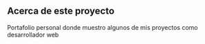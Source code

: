## Acerca de este proyecto

Portafolio personal donde muestro algunos de mis proyectos como desarrollador web